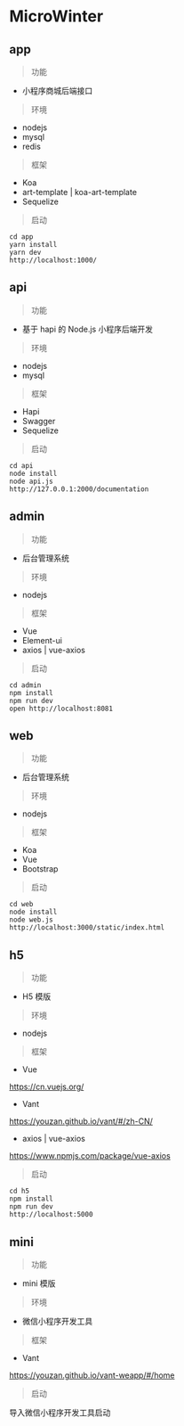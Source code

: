 # MicroWinter


## app

>功能

- 小程序商城后端接口

>环境

- nodejs
- mysql
- redis

>框架

- Koa
- art-template | koa-art-template
- Sequelize

>启动

```shell
cd app
yarn install
yarn dev
http://localhost:1000/
```


## api

>功能

- 基于 hapi 的 Node.js 小程序后端开发

>环境

- nodejs
- mysql

>框架

- Hapi
- Swagger
- Sequelize

>启动

```shell
cd api
node install
node api.js
http://127.0.0.1:2000/documentation
```


## admin

>功能

- 后台管理系统

>环境

- nodejs

>框架

- Vue
- Element-ui
- axios | vue-axios

>启动

```shell
cd admin
npm install
npm run dev
open http://localhost:8081
```


## web

>功能

- 后台管理系统

>环境

- nodejs

>框架

- Koa
- Vue
- Bootstrap

>启动

```shell
cd web
node install
node web.js
http://localhost:3000/static/index.html
```


## h5

>功能

- H5 模版

>环境

- nodejs

>框架

- Vue

https://cn.vuejs.org/

- Vant

https://youzan.github.io/vant/#/zh-CN/

- axios | vue-axios

https://www.npmjs.com/package/vue-axios

>启动

```shell
cd h5
npm install
npm run dev
http://localhost:5000
```


## mini

>功能

- mini 模版

>环境

- 微信小程序开发工具

>框架

- Vant

https://youzan.github.io/vant-weapp/#/home

>启动

导入微信小程序开发工具启动

